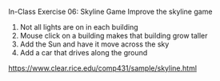 In-Class Exercise 06: Skyline Game
Improve the skyline game
1. Not all lights are on in each building
2. Mouse click on a building makes that building grow taller
3. Add the Sun and have it move across the sky
4. Add a car that drives along the ground

https://www.clear.rice.edu/comp431/sample/skyline.html